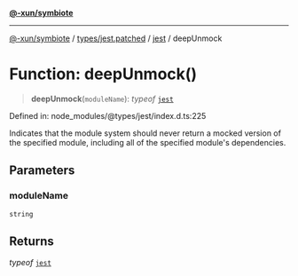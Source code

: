 [**@-xun/symbiote**](../../../../../README.md)

***

[@-xun/symbiote](../../../../../README.md) / [types/jest.patched](../../../README.md) / [jest](../README.md) / deepUnmock

# Function: deepUnmock()

> **deepUnmock**(`moduleName`): *typeof* [`jest`](../README.md)

Defined in: node\_modules/@types/jest/index.d.ts:225

Indicates that the module system should never return a mocked version
of the specified module, including all of the specified module's dependencies.

## Parameters

### moduleName

`string`

## Returns

*typeof* [`jest`](../README.md)
